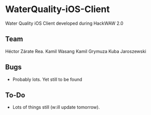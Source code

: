 WaterQuality-iOS-Client
=======================

Water Quality iOS Client developed during HackWAW 2.0

Team 
------

Héctor Zárate Rea. 
Kamil Wasang
Kamil Grymuza
Kuba Jaroszewski

Bugs 
----

* Probably lots. Yet still to be found

To-Do
-----

* Lots of things still (w:ill update tomorrow).
